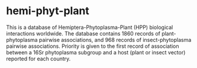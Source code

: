 # hemi-phyt-plant

This is a database of Hemiptera-Phytoplasma-Plant (HPP) biological interactions worldwide. The database contains 1860 records of plant-phytoplasma pairwise associations, and 968 records of insect-phytoplasma pairwise associations. Priority is given to the first record of association between a 16Sr phytoplasma subgroup and a host (plant or insect vector) reported for each country.
